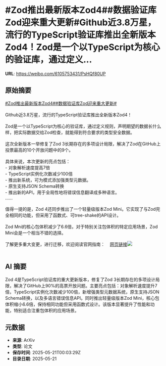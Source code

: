 # #Zod推出最新版本Zod4##数据验证库Zod迎来重大更新#Github近3.8万星，流行的TypeScript验证库推出全新版本Zod4！Zod是一个以TypeScript为核心的验证库，通过定义...

**URL**: https://weibo.com/6105753431/PsHQf80UP

## 原始摘要

<a href="https://m.weibo.cn/search?containerid=231522type%3D1%26t%3D10%26q%3D%23Zod%E6%8E%A8%E5%87%BA%E6%9C%80%E6%96%B0%E7%89%88%E6%9C%ACZod4%23&amp;extparam=%23Zod%E6%8E%A8%E5%87%BA%E6%9C%80%E6%96%B0%E7%89%88%E6%9C%ACZod4%23" data-hide=""><span class="surl-text">#Zod推出最新版本Zod4#</span></a><a href="https://m.weibo.cn/search?containerid=231522type%3D1%26t%3D10%26q%3D%23%E6%95%B0%E6%8D%AE%E9%AA%8C%E8%AF%81%E5%BA%93Zod%E8%BF%8E%E6%9D%A5%E9%87%8D%E5%A4%A7%E6%9B%B4%E6%96%B0%23&amp;extparam=%23%E6%95%B0%E6%8D%AE%E9%AA%8C%E8%AF%81%E5%BA%93Zod%E8%BF%8E%E6%9D%A5%E9%87%8D%E5%A4%A7%E6%9B%B4%E6%96%B0%23" data-hide=""><span class="surl-text">#数据验证库Zod迎来重大更新#</span></a><br><br>Github近3.8万星，流行的TypeScript验证库推出全新版本Zod4！<br><br>Zod是一个以TypeScript为核心的验证库，通过定义规则，声明期望的数据长什么样，把实际数据交给Zod检查，就能得到符合要求的类型安全数据。<br><br>这次全新版本一举修复了Zod 3长期存在的多项设计局限，解决了Zod在GitHub上投票最高的10个开放问题中的9个。<br><br>具体来说，本次更新的亮点包括：<br>- 对象解析速度提高7倍<br>- TypeScript实例化次数减少100倍<br>- 推出新系统，可为模式添加强类型元数据。<br>- 原生支持JSON Schema转换<br>- 推出新的API，用于全局性地将错误信息翻译成多种语言。<br>……<br><br>值得一提的是，Zod 4还同步推出了一个轻量级版本Zod Mini。它实现了与Zod完全相同的功能，但采用了函数式、可tree-shake的API设计。<br><br>Zod Mni的核心包体积减少了6.6倍，对于特别关注包体积的特定应用场景，Zod Mini会是一个相当不错的选择。<br><br>了解更多重大变更，进行迁移，欢迎阅读官网指南：<a href="https://weibo.cn/sinaurl?u=https%3A%2F%2Fzod.dev%2Fv4" data-hide=""><span class="url-icon"><img style="width: 1rem;height: 1rem" src="https://h5.sinaimg.cn/upload/2015/09/25/3/timeline_card_small_web_default.png" referrerpolicy="no-referrer"></span><span class="surl-text">网页链接</span></a><img style="" src="https://tvax2.sinaimg.cn/large/006Fd7o3gy1i1m1mbkm2mj30zk0q178s.jpg" referrerpolicy="no-referrer"><br><br>

## AI 摘要

Zod 4是TypeScript验证库的重大更新版本，修复了Zod 3长期存在的多项设计局限，解决了GitHub上90%的高票开放问题。主要亮点包括：对象解析速度提升7倍，TypeScript实例化次数减少100倍，新增强类型元数据系统，原生支持JSON Schema转换，以及多语言错误信息API。同时推出轻量级版本Zod Mini，核心包体积缩小6.6倍，保持相同功能但采用函数式设计。该版本显著提升了性能和功能，特别适合注重包体积的应用场景。

## 元数据

- **来源**: ArXiv
- **类型**: 论文
- **保存时间**: 2025-05-21T00:03:29Z
- **目录日期**: 2025-05-21
